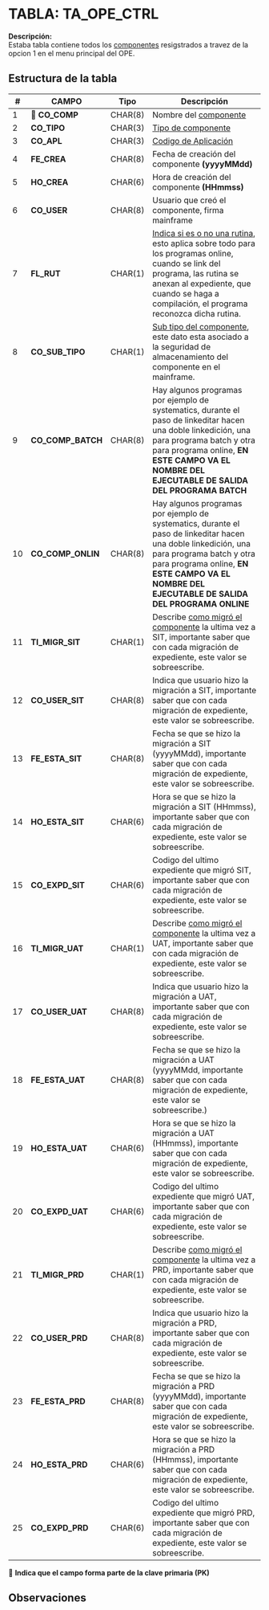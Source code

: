 # TABLA: TA_OPE_CTRL

**Descripción:**  
Estaba tabla contiene todos los <a href="index.html#/pages/components.md" target="_blank">componentes</a> resigstrados a travez de la opcion 1 en el menu principal del OPE.

## Estructura de la tabla
| #  | CAMPO            | Tipo     | Descripción |
|----|------------------|----------|-------------|
| 1  | 🔑 **CO_COMP**       | CHAR(8)  |Nombre del <a href="index.html#/pages/components.md" target="_blank">componente</a>|
| 2  | **CO_TIPO**       | CHAR(3)  |<a href="index.html#/pages/component_type.md" target="_blank">Tipo de componente</a>|
| 3  | **CO_APL**        | CHAR(3)  |<a href="index.html#/pages/applications.md" target="_blank">Codigo de Aplicación</a>|
| 4  | **FE_CREA**       | CHAR(8)  |Fecha de creación del componente  **(yyyyMMdd)**|
| 5  | **HO_CREA**       | CHAR(6)  |Hora de creación del componente  **(HHmmss)**|
| 6  | **CO_USER**       | CHAR(8)  |Usuario que creó el componente, firma mainframe|
| 7  | **FL_RUT**        | CHAR(1)  |<a href="index.html#/pages/flag_rutine.md" target="_blank">Indica si es o no una rutina</a>, esto aplica sobre todo para los programas online, cuando se link del programa, las rutina se anexan al expediente, que cuando se haga a compilación, el programa reconozca dicha rutina.|
| 8  | **CO_SUB_TIPO**   | CHAR(1)  |<a href="index.html#/pages/sub_type.md" target="_blank">Sub tipo del componente</a>, este dato esta asociado a la seguridad de almacenamiento del componente en el mainframe.| 
| 9  | **CO_COMP_BATCH** | CHAR(8)  |Hay algunos programas por ejemplo de systematics, durante el paso de linkeditar hacen una doble linkedición, una para programa batch y otra para programa online, **EN ESTE CAMPO VA EL NOMBRE DEL EJECUTABLE DE SALIDA DEL PROGRAMA BATCH**|
| 10 | **CO_COMP_ONLIN** | CHAR(8)  |Hay algunos programas por ejemplo de systematics, durante el paso de linkeditar hacen una doble linkedición, una para programa batch y otra para programa online, **EN ESTE CAMPO VA EL NOMBRE DEL EJECUTABLE DE SALIDA DEL PROGRAMA ONLINE**|
| 11 | **TI_MIGR_SIT**   | CHAR(1)  |Describe <a href="index.html#/pages/how_com_migra.md" target="_blank">como migró el componente</a> la ultima vez a SIT, importante saber que con cada migración de expediente, este valor se sobreescribe.|
| 12 | **CO_USER_SIT**   | CHAR(8)  |Indica que usuario hizo la migración a SIT, importante saber que con cada migración de expediente, este valor se sobreescribe.|
| 13 | **FE_ESTA_SIT**   | CHAR(8)  |Fecha se que se hizo la migración a SIT (yyyyMMdd), importante saber que con cada migración de expediente, este valor se sobreescribe.|
| 14 | **HO_ESTA_SIT**   | CHAR(6)  |Hora se que se hizo la migración a SIT (HHmmss), importante saber que con cada migración de expediente, este valor se sobreescribe.|
| 15 | **CO_EXPD_SIT**   | CHAR(6)  |Codigo del ultimo expediente que migró SIT, importante saber que con cada migración de expediente, este valor se sobreescribe.|
| 16 | **TI_MIGR_UAT**   | CHAR(1)  |Describe <a href="index.html#/pages/how_com_migra.md" target="_blank">como migró el componente</a> la ultima vez a UAT, importante saber que con cada migración de expediente, este valor se sobreescribe.|
| 17 | **CO_USER_UAT**   | CHAR(8)  |Indica que usuario hizo la migración a UAT, importante saber que con cada migración de expediente, este valor se sobreescribe.|
| 18 | **FE_ESTA_UAT**   | CHAR(8)  |Fecha se que se hizo la migración a UAT (yyyyMMdd, importante saber que con cada migración de expediente, este valor se sobreescribe.)|
| 19 | **HO_ESTA_UAT**   | CHAR(6)  |Hora se que se hizo la migración a UAT (HHmmss), importante saber que con cada migración de expediente, este valor se sobreescribe.|
| 20 | **CO_EXPD_UAT**   | CHAR(6)  |Codigo del ultimo expediente que migró UAT, importante saber que con cada migración de expediente, este valor se sobreescribe.|
| 21 | **TI_MIGR_PRD**   | CHAR(1)  |Describe <a href="index.html#/pages/how_com_migra.md" target="_blank">como migró el componente</a> la ultima vez a PRD, importante saber que con cada migración de expediente, este valor se sobreescribe.|
| 22 | **CO_USER_PRD**   | CHAR(8)  |Indica que usuario hizo la migración a PRD, importante saber que con cada migración de expediente, este valor se sobreescribe.|
| 23 | **FE_ESTA_PRD**   | CHAR(8)  |Fecha se que se hizo la migración a PRD (yyyyMMdd), importante saber que con cada migración de expediente, este valor se sobreescribe.|
| 24 | **HO_ESTA_PRD**   | CHAR(6)  |Hora se que se hizo la migración a PRD (HHmmss), importante saber que con cada migración de expediente, este valor se sobreescribe.|
| 25 | **CO_EXPD_PRD**   | CHAR(6)  |Codigo del ultimo expediente que migró PRD, importante saber que con cada migración de expediente, este valor se sobreescribe.|

🔑 **Indica que el campo forma parte de la clave primaria (PK)**

## Observaciones

